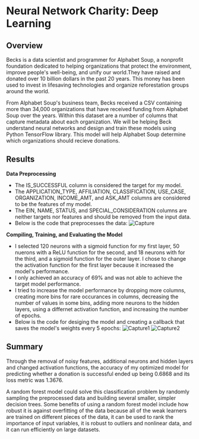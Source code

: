 # Neural Network Charity: Deep Learning
## Overview
Becks is a data scientist and programmer for Alphabet Soup, a nonprofit foundation dedicated to helping organizations that protect the environment, improve people's well-being, and unify our world.They have raised and donated over 10 billion dollars in the past 20 years. This money has been used to invest in lifesaving technologies and organize reforestation groups around the world.

From Alphabet Soup's business team, Becks received a CSV containing more than 34,000 organizations that have received funding from Alphabet Soup over the years. Within this dataset are a number of columns that capture metadata about each organization. We will be helping Beck understand neural networks and design and train these models using Python TensorFlow library. This model will help Alphabet Soup determine which organizations should recieve donations.
## Results
**Data Preprocessing**
* The IS_SUCCESSFUL column is considered the target for my model.
* The APPLICATION_TYPE, AFFILIATION, CLASSIFICATION, USE_CASE, ORGANIZATION, INCOME_AMT, and ASK_AMT columns are considered to be the features of my model.
* The EIN, NAME, STATUS, and SPECIAL_CONSIDERATION columns are neither targets nor features and should be removed from the input data.
* Below is the code that preprocesses the data:
![Capture](https://user-images.githubusercontent.com/92230478/155866615-91e8d07b-0ff6-4d3d-be9f-8bd6f6739a6e.PNG)

**Compiling, Training, and Evaluating the Model**
* I selected 120 neurons with a sigmoid function for my first layer, 50 nuerons with a ReLU function for the second, and 18 neurons with for the third, and a sigmoid function for the outer layer. I chose to change the activation function for the first layer because it increased the model's performance.
* I only achieved an accuracy of 69% and was not able to achieve the target model performance.
* I tried to increase the model performance by dropping more columns, creating more bins for rare occurances in columns, decreasing the number of values in some bins, adding more neurons to the hidden layers, using a differnet activation function, and increasing the number of epochs.
* Below is the code for desiging the model and creating a callback that saves the model's weights every 5 epochs:
![Capture1](https://user-images.githubusercontent.com/92230478/155866689-d39b2265-f525-45cd-aa83-38cc747f76b8.PNG)
![Capture2](https://user-images.githubusercontent.com/92230478/155866693-2e142174-5fac-4be9-81b8-f4b2711acb22.PNG)

## Summary
Through the removal of noisy features, additional neurons and hidden layers and changed activation functions, the accuracy of my optimized model for predicting whether a donation is successful ended up being 0.6868 and its loss metric was 1.3676.

A random forest model could solve this classification problem by randomly sampling the preprocessed data and building several smaller, simpler decision trees. Some benefits of using a random forest model include how robust it is against overfitting of the data because all of the weak learners are trained on different pieces of the data, it can be used to rank the importance of input variables, it is robust to outliers and nonlinear data, and it can run efficiently on large datasets.
